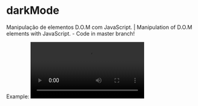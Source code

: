 # darkMode
Manipulação de elementos D.O.M com JavaScript. | Manipulation of D.O.M elements with JavaScript. - Code in master branch!

Example:
![Dark Mode e Light Mode](https://user-images.githubusercontent.com/106601261/175798261-e4c50a67-914a-45c6-bb73-50231332e94a.mp4)
